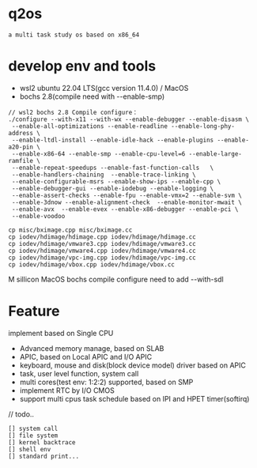 # q2os
    a multi task study os based on x86_64


# develop env and tools

- wsl2 ubuntu 22.04 LTS(gcc version 11.4.0) / MacOS
- bochs 2.8(compile need with --enable-smp)

```
// wsl2 bochs 2.8 Compile configure：
./configure --with-x11 --with-wx --enable-debugger --enable-disasm \
 --enable-all-optimizations --enable-readline --enable-long-phy-address \
 --enable-ltdl-install --enable-idle-hack --enable-plugins --enable-a20-pin \
 --enable-x86-64 --enable-smp --enable-cpu-level=6 --enable-large-ramfile \
 --enable-repeat-speedups --enable-fast-function-calls   \
 --enable-handlers-chaining  --enable-trace-linking \
 --enable-configurable-msrs --enable-show-ips --enable-cpp \
 --enable-debugger-gui --enable-iodebug --enable-logging \
 --enable-assert-checks --enable-fpu --enable-vmx=2 --enable-svm \
 --enable-3dnow --enable-alignment-check  --enable-monitor-mwait \
 --enable-avx  --enable-evex --enable-x86-debugger --enable-pci \
 --enable-voodoo

cp misc/bximage.cpp misc/bximage.cc
cp iodev/hdimage/hdimage.cpp iodev/hdimage/hdimage.cc 
cp iodev/hdimage/vmware3.cpp iodev/hdimage/vmware3.cc
cp iodev/hdimage/vmware4.cpp iodev/hdimage/vmware4.cc
cp iodev/hdimage/vpc-img.cpp iodev/hdimage/vpc-img.cc
cp iodev/hdimage/vbox.cpp iodev/hdimage/vbox.cc

```
M sillicon MacOS bochs compile configure need to add --with-sdl

# Feature

implement based on Single CPU
- Advanced memory manage, based on SLAB
- APIC, based on Local APIC and I/O APIC
- keyboard, mouse and disk(block device model) driver based on APIC
- task, user level function, system call
- multi cores(test env: 1:2:2) supported, based on SMP
- implement RTC by I/O CMOS
- support multi cpus task schedule based on IPI and HPET timer(softirq)

// todo..
```
[] system call
[] file system
[] kernel backtrace
[] shell env
[] standard print...
```
